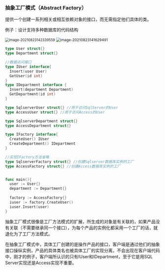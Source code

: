 ### 抽象工厂模式（Abstract Factory）

提供一个创建一系列相关或相互依赖对象的接口，而无需指定他们具体的类。

例子：设计支持多种数据库的代码结构

<img src="https://tva1.sinaimg.cn/large/008i3skNly1gtqpc7wiesj60tb0ofmzr02.jpg" alt="image-20210823142339559" style="zoom:80%;" />

<img src="https://tva1.sinaimg.cn/large/008i3skNly1gtqp4qmx9jj60rr0ihmyu02.jpg" alt="image-20210823141629491" style="zoom:85%;" />

```go
type User struct{}
type Department struct{}

//数据访问接口
type IUser interface{
  Insert(user User)
  GetUser(id int)
}
type IDepartment interface {
  Insert(department Department)
  GetDepartment(id int)
}

type SqlserverUser struct{} //用于访问SqlServer的User
type AccessUser struct{} //用于访问Access的User

type SqlserverDepartment struct{}
type AccessDepartment struct{}

type IFactory interface{
  CreateUser() IUser
  CreateDepartment() IDepartment
}

//实现IFactory方法省略
type SqlserverFactory struct{} //创建Sqlserver数据库实例的工厂
type AccessFactory struct{} //创建Access数据库实例的工厂


func main(){
  user := User{}
  department := Department{}
  
  factory := AccessFactory{}
  iuser := factory.CreateUser()
  iuser.Insert(user)
}
```

抽象工厂模式很像是工厂方法模式的扩展，所生成的对象是有关联的，如果产品没有关联（不需要继承同一个接口），为每个产品的实例化都采用一个工厂的话，就退化为了工厂方法模式。

在抽象工厂模式中，具体工厂创建的是操作产品的接口，客户端是通过他们的抽象接口操纵实例，产品的具体类名也被具体工厂的实现分离，不会出现在客户端代码中，刚才的例子，客户端所认识的只有IUser和IDepartment，至于它是用SQL Server实现还是Access实现不重要。